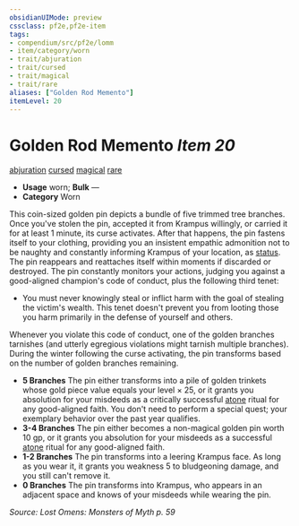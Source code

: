 ```yaml
---
obsidianUIMode: preview
cssclass: pf2e,pf2e-item
tags:
- compendium/src/pf2e/lomm
- item/category/worn
- trait/abjuration
- trait/cursed
- trait/magical
- trait/rare
aliases: ["Golden Rod Memento"]
itemLevel: 20
---
```

# Golden Rod Memento *Item 20*  
[abjuration](../../../rules/traits/abjuration.md)  [cursed](../../../rules/traits/cursed-gmg.md)  [magical](../../../rules/traits/magical.md)  [rare](../../../rules/traits/rare.md)  

- **Usage** worn; **Bulk** —
- **Category** Worn

This coin-sized golden pin depicts a bundle of five trimmed tree branches. Once you've stolen the pin, accepted it from Krampus willingly, or carried it for at least 1 minute, its curse activates. After that happens, the pin fastens itself to your clothing, providing you an insistent empathic admonition not to be naughty and constantly informing Krampus of your location, as [status](../../spells/status.md). The pin reappears and reattaches itself within moments if discarded or destroyed. The pin constantly monitors your actions, judging you against a good-aligned champion's code of conduct, plus the following third tenet:

- You must never knowingly steal or inflict harm with the goal of stealing the victim's wealth. This tenet doesn't prevent you from looting those you harm primarily in the defense of yourself and others.

Whenever you violate this code of conduct, one of the golden branches tarnishes (and utterly egregious violations might tarnish multiple branches). During the winter following the curse activating, the pin transforms based on the number of golden branches remaining.

- **5 Branches** The pin either transforms into a pile of golden trinkets whose gold piece value equals your level × 25, or it grants you absolution for your misdeeds as a critically successful [atone](../../spells/rituals/atone.md) ritual for any good-aligned faith. You don't need to perform a special quest; your exemplary behavior over the past year qualifies.
- **3-4 Branches** The pin either becomes a non-magical golden pin worth 10 gp, or it grants you absolution for your misdeeds as a successful [atone](../../spells/rituals/atone.md) ritual for any good-aligned faith.
- **1-2 Branches** The pin transforms into a leering Krampus face. As long as you wear it, it grants you weakness 5 to bludgeoning damage, and you still can't remove it.
- **0 Branches** The pin transforms into Krampus, who appears in an adjacent space and knows of your misdeeds while wearing the pin.

*Source: Lost Omens: Monsters of Myth p. 59*